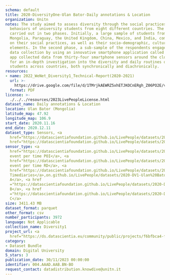 ```yaml
---
schema: default
title: 2020-DiversityOne-Ulan Bator-Daily annotations & Location
organization: Unitn
notes: The study aimed to assess diversity through the social practices and daily
  behaviors of university students from eight different countries. The research was
  carried out in two phases. Initially, a large sample of students from Denmark, Italy,
  Mongolia, Paraguay, the United Kingdom, China, Mexico, and India, completed a survey
  on their social practices, as well as their socio-demographic, cultural, and psychological
  elements. In the second phase, a sub-sample of the respondents engaged in a four-week
  data collection by using an innovative smartphone application called iLog. This
  app collected data from thirty-four smartphone sensors around the clock, allowing
  for an in-depth investigation into the diversity and daily routines of university
  students across countries, both synchronically and diachronically.
resources:
- name: 2022_WeNet_Diversity1_Technical-Report(2020-2021)
  url: >-
    https://drive.google.com/file/d/1TMrjkAEWRZ5xhETJKOCnERgh_Z06PO2E/view?usp=drive_link
  format: PDF
license: >-
  ./../../resources/2023LivePeopleLicense.html
dataset_name: Daily annotations & Location
location: Ulan Bator (Mongolia)
latitude_map: 47.92
longitude_map: 106.9
start_date: 2020.11.16
end_date: 2020.12.11
dataset_type: Sensors, <a 
  href="https://datascientiafoundation.github.io/LivePeople/datasets/2020-DV1-Ulan%20Bator-Diachronic-Interactions/">Diachronic-Interactions</a>,<a
  href="https://datascientiafoundation.github.io/LivePeople/datasets/2020-DV1-Ulan%20Bator-Synchronic-Interactions/">Synchronic-Interactions</a>
sensor_type: <a 
  href="https://datascientiafoundation.github.io/LivePeople/datasets/2020-DV1-Ulan%20Bator-Location%20Event%20Per%20Time%20POI/">location
  event per time POI</a>, <a 
  href="https://datascientiafoundation.github.io/LivePeople/datasets/2020-DV1-Ulan%20Bator-Location%20Event%20Per%20Time%20RD/">location
  event per time RD</a>, <a 
  href="https://datascientiafoundation.github.io/LivePeople/datasets/2020-DV1-Ulan%20Bator-Time%20Diaries/">
  Timediaries</a>,on.github.io/LivePeople/datasets/2020-DV1-Ulan%20Bator-Questionnaire%20Diversity%20A/">Questionnaire
  A</a>, <a href 
  ="https://datascientiafoundation.github.io/LivePeople/datasets/2020-DV1-Ulan%20Bator-Questionnaire%20Diversity%20B/">Questionnaire
  B</a>, <a href 
  ="https://datascientiafoundation.github.io/LivePeople/datasets/2020-DV1-Ulan%20Bator-Questionnaire%20Diversity%20C/">Questionnaire
  C</a>
size: 3411.43 MB
dataset_format: parquet
other_format: csv
number_participants: 3972
language: Not Applicable
collection_name: Diversity1
project_url: <a 
  href="https://ds.datascientia.eu/community/public/projects/f6bfbca4-fbe7-488f-bcf1-a66ac1f5a93a">https://ds.datascientia.eu/community/public/projects/f6bfbca4-fbe7-488f-bcf1-a66ac1f5a93a</a>
category:
- Dataset Bundle
domain: Digital University
5_stars: 3
publication_date: 30/11/2023 00:00:00
identifier: 004.AAAD.AAB.BN-BO
request_contact: datadistribution.knowdive@unitn.it
---
```

